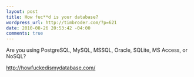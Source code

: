 ```yaml
--- 
layout: post
title: How fuc**d is your database?
wordpress_url: http://timbroder.com/?p=621
date: 2010-08-26 20:53:42 -04:00
comments: true
---
```

Are you using PostgreSQL, MySQL, MSSQL, Oracle, SQLite, MS Access, or NoSQL?

<a href="http://howfuckedismydatabase.com/" target="_blank">http://howfuckedismydatabase.com/</a>

<!--d2cd7dcbd6c244258131566884bfe0ea-->
